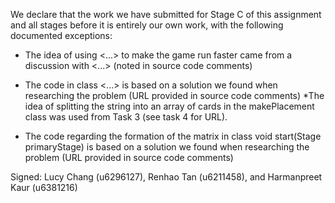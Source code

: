 We declare that the work we have submitted for Stage C of this assignment and all stages before it is entirely our own work, with the following documented exceptions:

* The idea of using <...> to make the game run faster came from a discussion with <...> (noted in source code comments)

* The code in class <...> is based on a solution we found when researching the problem (URL provided in source code comments)
*The idea of splitting the string into an array of cards in the makePlacement class was used from Task 3 (see task 4 for URL).

*   The code regarding the formation of the matrix in class void start(Stage primaryStage) is based on a solution we found when researching the problem (URL provided in source code comments)

Signed: Lucy Chang (u6296127), Renhao Tan (u6211458), and Harmanpreet Kaur (u6381216)
